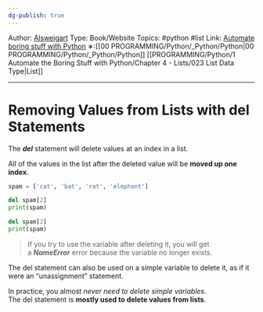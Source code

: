 ```yaml
---
dg-publish: true
---
```

Author: [Alsweigart](https://alsweigart.com/)
Type: Book/Website
Topics: #python #list
Link: [Automate boring stuff with Python](https://automatetheboringstuff.com/)
∗:[[00 PROGRAMMING/Python/_Python/Python\|00 PROGRAMMING/Python/_Python/Python]] [[PROGRAMMING/Python/1 Automate the Boring Stuff with Python/Chapter 4 - Lists/023 List Data Type\|List]] 

---
# Removing Values from Lists with del Statements

The ___del___ statement will delete values at an index in a list.

All of the values in the list after the deleted value will be __moved up one index__.

```python
spam = ['cat', 'bat', 'rat', 'elephant']

del spam[2]
print(spam)

del spam[2]
print(spam)
```

>If you try to use the variable after deleting it, you will get a ___NameError___ error because the variable no longer exists.

The del statement can also be used on a simple variable to delete it, as if it were an “unassignment” statement.

In practice, you almost _never need to delete simple variables_. The del statement is __mostly used to delete values from lists__.